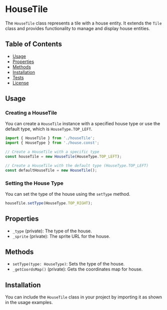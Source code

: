 # HouseTile

The `HouseTile` class represents a tile with a house entity. It extends the `Tile` class and provides functionality to manage and display house entities.

## Table of Contents

- [Usage](#usage)
- [Properties](#properties)
- [Methods](#methods)
- [Installation](#installation)
- [Tests](#tests)
- [License](#license)

## Usage

### Creating a HouseTile

You can create a `HouseTile` instance with a specified house type or use the default type, which is `HouseType.TOP_LEFT`.

```javascript
import { HouseTile } from './houseTile';
import { HouseType } from './house.const';

// Create a HouseTile with a specific type
const houseTile = new HouseTile(HouseType.TOP_LEFT);

// Create a HouseTile with the default type (HouseType.TOP_LEFT)
const defaultHouseTile = new HouseTile();
```

### Setting the House Type

You can set the type of the house using the `setType` method.

```javascript
houseTile.setType(HouseType.TOP_RIGHT);
```

## Properties

- `_type` (private): The type of the house.
- `_sprite` (private): The sprite URL for the house.

## Methods

- `setType(type: HouseType)`: Sets the type of the house.
- `_getCoordsMap()` (private): Gets the coordinates map for house.

## Installation

You can include the `HouseTile` class in your project by importing it as shown in the usage examples.
